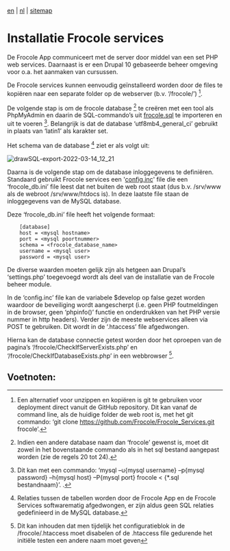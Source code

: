 [en](\en\frocole_install_services) | [nl](\nl\frocole_install_services) | [sitemap](\nl\sitemap)

# Installatie Frocole services

De Frocole App communiceert met de server door middel van een set PHP web services. Daarnaast is er een Drupal 10 gebaseerde beheer omgeving voor o.a. het aanmaken van cursussen.

De Frocole services kunnen eenvoudig geïnstalleerd worden door de files te kopiëren naar een separate folder op de webserver (b.v. ‘/frocole/’) [^1].

De volgende stap is om de frocole database [^2] te creëren met een tool als PhpMyAdmin en daarin de SQL-commando’s uit [frocole.sql](/frocole.sql) te importeren en uit te voeren [^3]. Belangrijk is dat de database ‘utf8mb4_general_ci’ gebruikt in plaats van ‘latin1’ als karakter set.

Het schema van de database [^4] ziet er als volgt uit:

![drawSQL-export-2022-03-14_12_21](https://user-images.githubusercontent.com/1768983/160391571-b1c1c470-67bc-4916-b289-e1dc3259b560.png)

Daarna is de volgende stap om de database inloggegevens te definiëren. Standaard gebruikt Frocole services een '[config.inc](https://github.com/Frocole/Frocole_Services/blob/master/config.inc)' file die een ‘frocole_db.ini’ file leest dat net buiten de web root staat (dus b.v. /srv/www als de webroot /srv/www/htdocs is). In deze laatste file staan de inloggegevens van de MySQL database.

Deze ‘frocole_db.ini’ file heeft het volgende formaat:

```
    [database]
    host = <mysql hostname>
    port = <mysql poortnummer>
    schema = <frocole_database_name>
    username = <mysql user>
    password = <mysql user>
```
 
De diverse waarden moeten gelijk zijn als hetgeen aan Drupal’s ‘settings.php’ toegevoegd wordt als deel van de installatie van de Frocole beheer module.

In de ‘config.inc’ file kan de variabele $develop op false gezet worden waardoor de beveiliging wordt aangescherpt (i.e. geen PHP foutmeldingen in de browser, geen ‘phpinfo()’ functie en onderdrukken van het PHP versie nummer in http headers). Verder zijn de meeste webservices alleen via POST te gebruiken. Dit wordt in de ‘.htaccess’ file afgedwongen.

Hierna kan de database connectie getest worden door het oproepen van de pagina’s ‘/frocole/CheckIfServerExists.php’ en ‘/frocole/CheckIfDatabaseExists.php’ in een webbrowser [^5].

## Voetnoten:
[^1]: Een alternatief voor unzippen en kopiëren is git te gebruiken voor deployment direct vanuit de GitHub repository. Dit kan vanaf de command line, als de huidige folder de web root is, met het git commando: ‘git clone https://github.com/Frocole/Frocole_Services.git frocole’.
[^2]: Indien een andere database naam dan ‘frocole’ gewenst is, moet dit zowel in het bovenstaande commando als in het sql bestand aangepast worden (zie de regels 20 tot 24).
[^3]: Dit kan met een commando: ‘mysql –u{mysql username} –p{mysql password} –h{mysql host} –P{mysql port} frocole < {*.sql bestandnaam}’. .
[^4]: Relaties tussen de tabellen worden door de Frocole App en de Frocole Services softwarematig afgedwongen, er zijn aldus geen SQL relaties gedefinieerd in de MySQL database.
[^5]: Dit kan inhouden dat men tijdelijk het configuratieblok in de /frocole/.htaccess moet disabelen of de .htaccess file gedurende het initiële testen een andere naam moet geven
